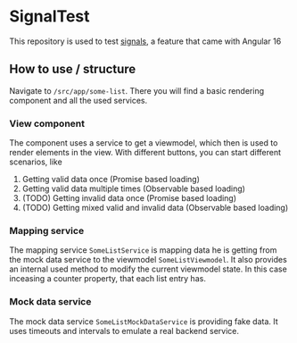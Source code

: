 # SignalTest

This repository is used to test [signals](https://angular.io/guide/signals), a feature that came with Angular 16

## How to use / structure
Navigate to `/src/app/some-list`. There you will find a basic rendering component and all the used services.

### View component
The component uses a service to get a viewmodel, which then is used to render elements in the view.
With different buttons, you can start different scenarios, like

1. Getting valid data once (Promise based loading)
2. Getting valid data multiple times (Observable based loading)
3. (TODO) Getting invalid data once (Promise based loading)
4. (TODO) Getting mixed valid and invalid data (Observable based loading)

### Mapping service
The mapping service `SomeListService` is mapping data he is getting from the mock data service to the viewmodel `SomeListViewmodel`.
It also provides an internal used method to modify the current viewmodel state. In this case inceasing a counter property, that each list entry has.

### Mock data service
The mock data service `SomeListMockDataService` is providing fake data. It uses timeouts and intervals to emulate a real backend service.
